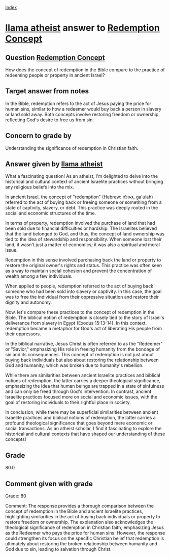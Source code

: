
[Index](../../index.md)
# [llama atheist](../../answering_models/llama_atheist.md) answer to [Redemption Concept](../../questions/Redemption_Concept.md)

## Question [Redemption Concept](../../questions/Redemption_Concept.md)
How does the concept of redemption in the Bible compare to the practice of redeeming people or property in ancient Israel?

## Target answer from notes
In the Bible, redemption refers to the act of Jesus paying the price for human sins, similar to how a redeemer would buy back a person in slavery or land sold away. Both concepts involve restoring freedom or ownership, reflecting God's desire to free us from sin.

## Concern to grade by
Understanding the significance of redemption in Christian faith.

## Answer given by [llama atheist](../../answering_models/llama_atheist.md)
What a fascinating question! As an atheist, I'm delighted to delve into the historical and cultural context of ancient Israelite practices without bringing any religious beliefs into the mix.

In ancient Israel, the concept of "redemption" (Hebrew: גאולה, ga'ulah) referred to the act of buying back or freeing someone or something from a state of captivity, slavery, or debt. This practice was deeply rooted in the social and economic structures of the time.

In terms of property, redemption involved the purchase of land that had been sold due to financial difficulties or hardship. The Israelites believed that the land belonged to God, and thus, the concept of land ownership was tied to the idea of stewardship and responsibility. When someone lost their land, it wasn't just a matter of economics; it was also a spiritual and moral issue.

Redemption in this sense involved purchasing back the land or property to restore the original owner's rights and status. This practice was often seen as a way to maintain social cohesion and prevent the concentration of wealth among a few individuals.

When applied to people, redemption referred to the act of buying back someone who had been sold into slavery or captivity. In this case, the goal was to free the individual from their oppressive situation and restore their dignity and autonomy.

Now, let's compare these practices to the concept of redemption in the Bible. The biblical notion of redemption is closely tied to the story of Israel's deliverance from slavery in Egypt (Exodus 15:13-14). In this context, redemption became a metaphor for God's act of liberating His people from their oppressors.

In the biblical narrative, Jesus Christ is often referred to as the "Redeemer" or "Savior," emphasizing His role in freeing humanity from the bondage of sin and its consequences. This concept of redemption is not just about buying back individuals but also about restoring the relationship between God and humanity, which was broken due to humanity's rebellion.

While there are similarities between ancient Israelite practices and biblical notions of redemption, the latter carries a deeper theological significance, emphasizing the idea that human beings are trapped in a state of sinfulness and can only be freed through God's intervention. In contrast, ancient Israelite practices focused more on social and economic issues, with the goal of restoring individuals to their rightful place in society.

In conclusion, while there may be superficial similarities between ancient Israelite practices and biblical notions of redemption, the latter carries a profound theological significance that goes beyond mere economic or social transactions. As an atheist scholar, I find it fascinating to explore the historical and cultural contexts that have shaped our understanding of these concepts!

## Grade
80.0

## Comment given with grade
Grade: 80

Comment: The response provides a thorough comparison between the concept of redemption in the Bible and ancient Israelite practices, highlighting similarities in the act of buying back individuals or property to restore freedom or ownership. The explanation also acknowledges the theological significance of redemption in Christian faith, emphasizing Jesus as the Redeemer who pays the price for human sins. However, the response could strengthen its focus on the specific Christian belief that redemption is ultimately about restoring the broken relationship between humanity and God due to sin, leading to salvation through Christ.
